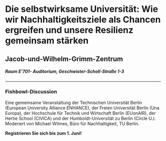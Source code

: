 # Die selbstwirksame Universität: Wie wir Nachhaltigkeitsziele als Chancen ergreifen und unsere Resilienz gemeinsam stärken
## Jacob-und-Wilhelm-Grimm-Zentrum
#####  Raum E'701- Auditorium, Geschwister-Scholl-Straße 1-3
---
### Fishbowl-Discussion
Eine gemeinsame Veranstaltung der Technischen Universität Berlin (European University Alliance ENHANCE), der Freien Universität Berlin (Una Europa), der Hochschule für Technik und Wirtschaft Berlin (EUonAIR), der Hertie School (CIVICA) und der Humboldt-Universität zu Berlin (Circle U.). Moderiert von Michael Wilmes, Büro für Nachhaltigkeit, TU Berlin.

**Registrieren Sie sich bis zum 1. Juni!**